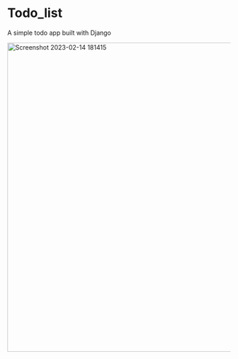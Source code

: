 # Todo_list
A simple todo app built with Django

<img width="697" alt="Screenshot 2023-02-14 181415" src="https://user-images.githubusercontent.com/99127865/218742581-397a1b25-ce2a-449f-9edb-a8eef96adae2.png">
